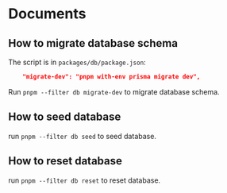 # Documents

## How to migrate database schema

The script is in `packages/db/package.json`:

```json
    "migrate-dev": "pnpm with-env prisma migrate dev",
```

Run `pnpm --filter db migrate-dev` to migrate database schema.

## How to seed database

run `pnpm --filter db seed` to seed database.

## How to reset database

run `pnpm --filter db reset` to reset database.
